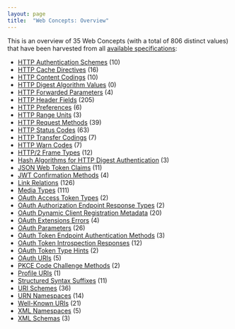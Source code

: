 ```yaml
---
layout: page
title:  "Web Concepts: Overview"
---
```


This is an overview of 35 Web Concepts (with a total of 806 distinct values) that have been harvested from all [available specifications](/specs):

* [HTTP Authentication Schemes](http-authentication-scheme/) (10)
* [HTTP Cache Directives](http-cache-directive/) (16)
* [HTTP Content Codings](http-content-coding/) (10)
* [HTTP Digest Algorithm Values](http-dig-alg/) (0)
* [HTTP Forwarded Parameters](http-forwarded-parameter/) (4)
* [HTTP Header Fields](http-header/) (205)
* [HTTP Preferences](http-preference/) (6)
* [HTTP Range Units](http-range-unit/) (3)
* [HTTP Request Methods](http-method/) (39)
* [HTTP Status Codes](http-status-code/) (63)
* [HTTP Transfer Codings](http-transfer-coding/) (7)
* [HTTP Warn Codes](http-warn-code/) (7)
* [HTTP/2 Frame Types](http2-frame-type/) (12)
* [Hash Algorithms for HTTP Digest Authentication](http-hash-alg/) (3)
* [JSON Web Token Claims](jwt-claim/) (11)
* [JWT Confirmation Methods](jwt-confirmation-method/) (4)
* [Link Relations](link-relation/) (126)
* [Media Types](media-type/) (111)
* [OAuth Access Token Types](oauth-access-token-type/) (2)
* [OAuth Authorization Endpoint Response Types](oauth-authorization-endpoint-response-type/) (2)
* [OAuth Dynamic Client Registration Metadata](oauth-client-metadata/) (20)
* [OAuth Extensions Errors](oauth-extension-error/) (4)
* [OAuth Parameters](oauth-parameter/) (26)
* [OAuth Token Endpoint Authentication Methods](oauth-token-endpoint-auth-method/) (3)
* [OAuth Token Introspection Responses](oauth-token-introspection-response/) (12)
* [OAuth Token Type Hints](oauth-token-type-hint/) (2)
* [OAuth URIs](oauth-uri/) (5)
* [PKCE Code Challenge Methods](pkce-code-challenge-method/) (2)
* [Profile URIs](profile-uri/) (1)
* [Structured Syntax Suffixes](structured-syntax-suffix/) (11)
* [URI Schemes](uri-scheme/) (36)
* [URN Namespaces](urn-namespace/) (14)
* [Well-Known URIs](well-known-uri/) (21)
* [XML Namespaces](xml-ns/) (5)
* [XML Schemas](xml-schema/) (3)
